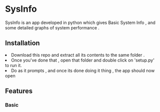 # SysInfo
SysInfo is an app developed in python which gives Basic System Info , and some detailed graphs of system performance .

## Installation 
<li>Download this repo and extract all its contents to the same folder .</li>
<li>Once you've done that , open that folder and double click on 'setup.py' to run it. </li>
<li>Do as it prompts , and once its done doing it thing , the app should now open</li>

## Features 

### Basic 

